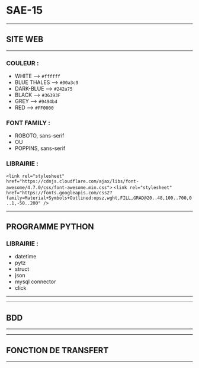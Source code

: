 # SAE-15
----------------------------------------------------------------------------
## SITE WEB
----------------------------------------------------------------------------------------
### COULEUR :

- WHITE --> `#ffffff`
- BLUE THALES --> `#00a3c9`
- DARK-BLUE --> `#242a75`
- BLACK --> `#36393F`
- GREY --> `#9494b4`
- RED --> `#FF0000`


### FONT FAMILY :

- ROBOTO, sans-serif
- OU
- POPPINS, sans-serif

### LIBRAIRIE :

`<link rel="stylesheet" href="https://cdnjs.cloudflare.com/ajax/libs/font-awesome/4.7.0/css/font-awesome.min.css">`
`<link rel="stylesheet" href="https://fonts.googleapis.com/css2?family=Material+Symbols+Outlined:opsz,wght,FILL,GRAD@20..48,100..700,0..1,-50..200" />`

-----------------------------------------------------------------------------------------
## PROGRAMME PYTHON

### LIBRAIRIE :

- datetime
- pytz
- struct
- json
- mysql connector
- click
-----------------------------------------------------------------------------------------

-----------------------------------------------------------------------------------------
## BDD
-----------------------------------------------------------------------------------------

-----------------------------------------------------------------------------------------
## FONCTION DE TRANSFERT
-----------------------------------------------------------------------------------------





